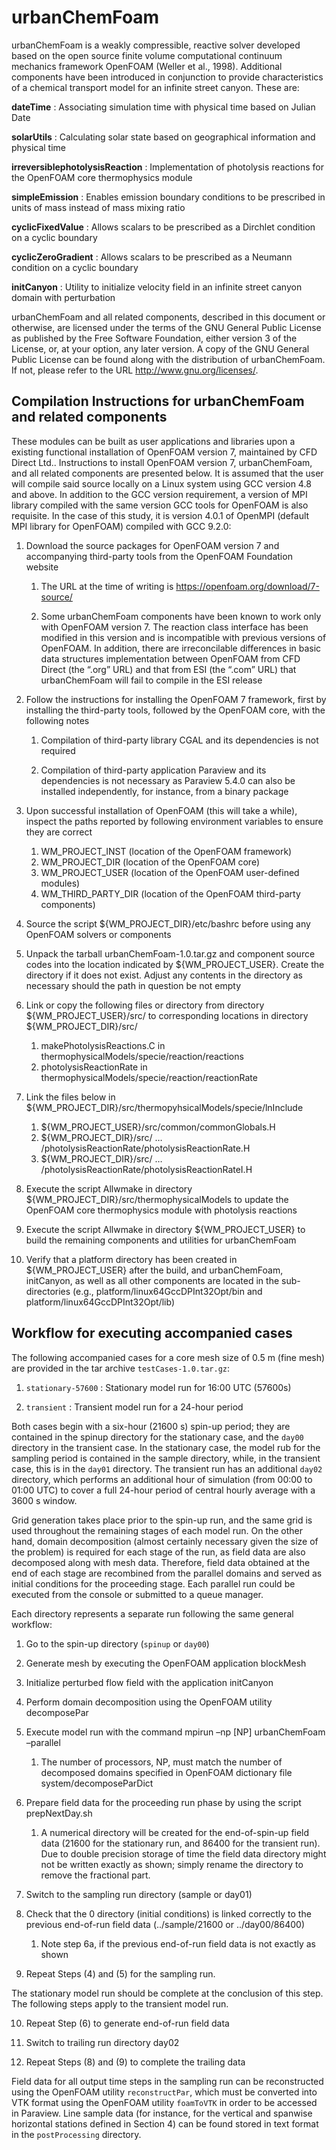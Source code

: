 # urbanChemFoam

urbanChemFoam is a weakly compressible, reactive solver developed based on the open source finite volume computational continuum mechanics framework OpenFOAM (Weller et al., 1998).  Additional components have been introduced in conjunction to provide characteristics of a chemical transport model for an infinite street canyon.  These are:

**dateTime** :	Associating simulation time with physical time based on Julian Date

**solarUtils** :	Calculating solar state based on geographical information and physical time 

**irreversiblephotolysisReaction** :	Implementation of photolysis reactions for the OpenFOAM core thermophysics module

**simpleEmission** :	Enables emission boundary conditions to be prescribed in units of mass instead of mass mixing ratio

**cyclicFixedValue** :	Allows scalars to be prescribed as a Dirchlet condition on a cyclic boundary

**cyclicZeroGradient** :	Allows scalars to be prescribed as a Neumann condition on a cyclic boundary

**initCanyon** :	Utility to initialize velocity field in an infinite street canyon domain with perturbation

urbanChemFoam and all related components, described in this document or otherwise, are licensed under the terms of the GNU General Public License as published by the Free Software Foundation, either version 3 of the License, or, at your option, any later version.  A copy of the GNU General Public License can be found along with the distribution of urbanChemFoam.  If not, please refer to the URL http://www.gnu.org/licenses/.

## Compilation Instructions for urbanChemFoam and related components

These modules can be built as user applications and libraries upon a existing functional installation of OpenFOAM version 7, maintained by CFD Direct Ltd..  Instructions to install OpenFOAM version 7, urbanChemFoam, and all related components are presented below.  It is assumed that the user will compile said source locally on a Linux system using GCC version 4.8 and above.  In addition to the GCC version requirement, a version of MPI library compiled with the same version GCC tools for OpenFOAM is also requisite.  In the case of this study, it is version 4.0.1 of OpenMPI (default MPI library for OpenFOAM) compiled with GCC 9.2.0:

1.	Download the source packages for OpenFOAM version 7 and accompanying third-party tools from the OpenFOAM Foundation website

    1.	The URL at the time of writing is https://openfoam.org/download/7-source/

    2.	Some urbanChemFoam components have been known to work only with OpenFOAM version 7.  The reaction class interface has been modified in this version and is incompatible with previous versions of OpenFOAM.  In addition, there are irreconcilable differences in basic data structures implementation between OpenFOAM from CFD Direct (the “.org” URL) and that from ESI (the “.com” URL) that urbanChemFoam will fail to compile in the ESI release
 
2.	Follow the instructions for installing the OpenFOAM 7 framework, first by installing the third-party tools, followed by the OpenFOAM core, with the following notes

    1.	Compilation of third-party library CGAL and its dependencies is not required

    2.	Compilation of third-party application Paraview and its dependencies is not necessary as Paraview 5.4.0 can also be installed independently, for instance, from a binary package

3.	Upon successful installation of OpenFOAM (this will take a while), inspect the paths reported by following environment variables to ensure they are correct

    1.	WM_PROJECT_INST (location of the OpenFOAM framework)
    2.	WM_PROJECT_DIR (location of the OpenFOAM core)
    3.	WM_PROJECT_USER (location of the OpenFOAM user-defined modules)
    4.	WM_THIRD_PARTY_DIR (location of the OpenFOAM third-party components)

4.	Source the script ${WM_PROJECT_DIR}/etc/bashrc before using any OpenFOAM solvers or components

5.	Unpack the tarball urbanChemFoam-1.0.tar.gz and component source codes into the location indicated by ${WM_PROJECT_USER}.  Create the directory if it does not exist.  Adjust any contents in the directory as necessary should the path in question be not empty

6.	Link or copy the following files or directory from directory ${WM_PROJECT_USER}/src/ to corresponding locations in directory ${WM_PROJECT_DIR}/src/

    1.	makePhotolysisReactions.C in thermophysicalModels/specie/reaction/reactions
    2.	photolysisReactionRate in thermophysicalModels/specie/reaction/reactionRate

7.	Link the files below in ${WM_PROJECT_DIR}/src/thermopyhsicalModels/specie/lnInclude

    1.	${WM_PROJECT_USER}/src/common/commonGlobals.H
    2.	${WM_PROJECT_DIR}/src/ … /photolysisReactionRate/photolysisReactionRate.H
    3.	${WM_PROJECT_DIR}/src/ … /photolysisReactionRate/photolysisReactionRateI.H

8.	Execute the script Allwmake in directory ${WM_PROJECT_DIR}/src/thermophysicalModels to update the OpenFOAM core thermophysics module with photolysis reactions

9.	Execute the script Allwmake in directory ${WM_PROJECT_USER} to build the remaining components and utilities for urbanChemFoam

10.	Verify that a platform directory has been created in ${WM_PROJECT_USER} after the build, and urbanChemFoam, initCanyon, as well as all other components are located in the sub-directories (e.g., platform/linux64GccDPInt32Opt/bin and platform/linux64GccDPInt32Opt/lib)

## Workflow for executing accompanied cases

The following accompanied cases for a core mesh size of 0.5 m (fine mesh) are provided in the tar archive `testCases-1.0.tar.gz`:

  1.	`stationary-57600` : Stationary model run for 16:00 UTC (57600s)

  2.	`transient` : Transient model run for a 24-hour period

Both cases begin with a six-hour (21600 s) spin-up period; they are contained in the spinup directory for the stationary case, and the `day00` directory in the transient case.  In the stationary case, the model rub for the sampling period is contained in the sample directory, while, in the transient case, this is in the `day01` directory.  The transient run has an additional `day02` directory, which performs an additional hour of simulation (from 00:00 to 01:00 UTC) to cover a full 24-hour period of central hourly average with a 3600 s window.

Grid generation takes place prior to the spin-up run, and the same grid is used throughout the remaining stages of each model run.  On the other hand, domain decomposition (almost certainly necessary given the size of the problem) is required for each stage of the run, as field data are also decomposed along with mesh data.  Therefore, field data obtained at the end of each stage are recombined from the parallel domains and served as initial conditions for the proceeding stage.  Each parallel run could be executed from the console or submitted to a queue manager.

Each directory represents a separate run following the same general workflow:

1.	Go to the spin-up directory (`spinup` or `day00`)

2.	Generate mesh by executing the OpenFOAM application blockMesh

3.	Initialize perturbed flow field with the application initCanyon

4.	Perform domain decomposition using the OpenFOAM utility decomposePar

5.	Execute model run with the command mpirun –np [NP] urbanChemFoam –parallel

    1.	The number of processors, NP, must match the number of decomposed domains specified in OpenFOAM dictionary file system/decomposeParDict 

6.	Prepare field data for the proceeding run phase by using the script prepNextDay.sh

    1.	A numerical directory will be created for the end-of-spin-up field data (21600 for the stationary run, and 86400 for the transient run).  Due to double precision storage of time the field data directory might not be written exactly as shown; simply rename the directory to remove the fractional part. 

7.	Switch to the sampling run directory (sample or day01)

8.	Check that the 0 directory (initial conditions) is linked correctly to the previous end-of-run field data (../sample/21600 or ../day00/86400)

    1.	Note step 6a, if the previous end-of-run field data is not exactly as shown

9.	Repeat Steps (4) and (5) for the sampling run.

The stationary model run should be complete at the conclusion of this step.  The following steps apply to the transient model run.

10.	Repeat Step (6) to generate end-of-run field data 

11.	Switch to trailing run directory day02

12.	Repeat Steps (8) and (9) to complete the trailing data

Field data for all output time steps in the sampling run can be reconstructed using the OpenFOAM utility `reconstructPar`, which must be converted into VTK format using the OpenFOAM utility `foamToVTK` in order to be accessed in Paraview.  Line sample data (for instance, for the vertical and spanwise horizontal stations defined in Section 4) can be found stored in text format in the `postProcessing` directory.

